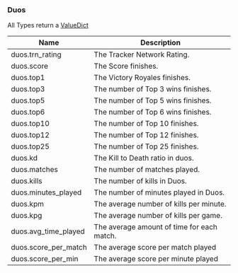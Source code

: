 ### Duos

All Types return a [ValueDict](https://github.com/cree-py/pynite/blob/master/docs/main.md#valuedict)

| Name | Description |
|------|-------------|
| duos.trn_rating | The Tracker Network Rating. |
| duos.score | The Score finishes. | ValueDict |
| duos.top1 | The Victory Royales finishes. |
| duos.top3 | The number of Top 3 wins finishes. |
| duos.top5 | The number of Top 5 wins finishes. |
| duos.top6 | The number of Top 6 wins finishes. |
| duos.top10 | The number of Top 10 finishes. |
| duos.top12 | The number of Top 12 finishes. |
| duos.top25 | The number of Top 25 finishes. |
| duos.kd | The Kill to Death ratio in duos. |
| duos.matches | The number of matches played. |
| duos.kills | The number of kills in Duos.
| duos.minutes_played | The number of minutes played in Duos.
| duos.kpm | The average number of kills per minute. |
| duos.kpg | The average number of kills per game. |
| duos.avg_time_played | The average amount of time for each match. |
| duos.score_per_match | The average score per match played |
| duos.score_per_min | The average score per minute played |
